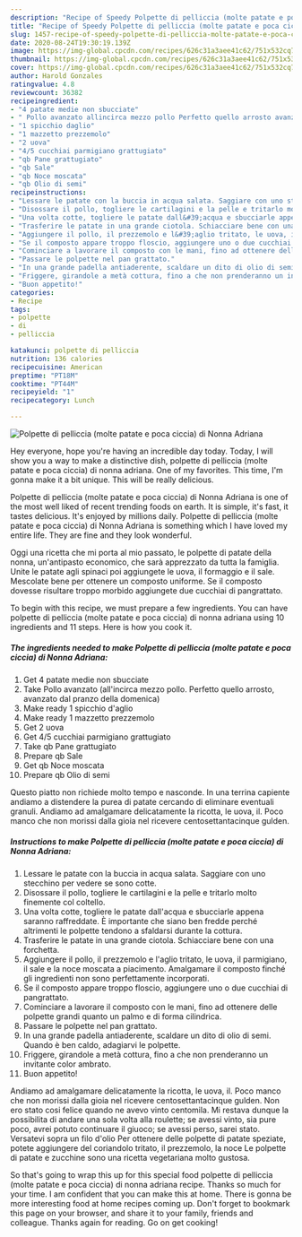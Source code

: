 ```yaml
---
description: "Recipe of Speedy Polpette di pelliccia (molte patate e poca ciccia) di Nonna Adriana"
title: "Recipe of Speedy Polpette di pelliccia (molte patate e poca ciccia) di Nonna Adriana"
slug: 1457-recipe-of-speedy-polpette-di-pelliccia-molte-patate-e-poca-ciccia-di-nonna-adriana
date: 2020-08-24T19:30:19.139Z
image: https://img-global.cpcdn.com/recipes/626c31a3aee41c62/751x532cq70/polpette-di-pelliccia-molte-patate-e-poca-ciccia-di-nonna-adriana-recipe-main-photo.jpg
thumbnail: https://img-global.cpcdn.com/recipes/626c31a3aee41c62/751x532cq70/polpette-di-pelliccia-molte-patate-e-poca-ciccia-di-nonna-adriana-recipe-main-photo.jpg
cover: https://img-global.cpcdn.com/recipes/626c31a3aee41c62/751x532cq70/polpette-di-pelliccia-molte-patate-e-poca-ciccia-di-nonna-adriana-recipe-main-photo.jpg
author: Harold Gonzales
ratingvalue: 4.8
reviewcount: 36382
recipeingredient:
- "4 patate medie non sbucciate"
- " Pollo avanzato allincirca mezzo pollo Perfetto quello arrosto avanzato dal pranzo della domenica"
- "1 spicchio daglio"
- "1 mazzetto prezzemolo"
- "2 uova"
- "4/5 cucchiai parmigiano grattugiato"
- "qb Pane grattugiato"
- "qb Sale"
- "qb Noce moscata"
- "qb Olio di semi"
recipeinstructions:
- "Lessare le patate con la buccia in acqua salata. Saggiare con uno stecchino per vedere se sono cotte."
- "Disossare il pollo, togliere le cartilagini e la pelle e tritarlo molto finemente col coltello."
- "Una volta cotte, togliere le patate dall&#39;acqua e sbucciarle appena saranno raffreddate. È importante che siano ben fredde perché altrimenti le polpette tendono a sfaldarsi durante la cottura."
- "Trasferire le patate in una grande ciotola. Schiacciare bene con una forchetta."
- "Aggiungere il pollo, il prezzemolo e l&#39;aglio tritato, le uova, il parmigiano, il sale e la noce moscata a piacimento. Amalgamare il composto finché gli ingredienti non sono perfettamente incorporati."
- "Se il composto appare troppo floscio, aggiungere uno o due cucchiai di pangrattato."
- "Cominciare a lavorare il composto con le mani, fino ad ottenere delle polpette grandi quanto un palmo e di forma cilindrica."
- "Passare le polpette nel pan grattato."
- "In una grande padella antiaderente, scaldare un dito di olio di semi. Quando è ben caldo, adagiarvi le polpette."
- "Friggere, girandole a metà cottura, fino a che non prenderanno un invitante color ambrato."
- "Buon appetito!"
categories:
- Recipe
tags:
- polpette
- di
- pelliccia

katakunci: polpette di pelliccia 
nutrition: 136 calories
recipecuisine: American
preptime: "PT18M"
cooktime: "PT44M"
recipeyield: "1"
recipecategory: Lunch

---
```



![Polpette di pelliccia (molte patate e poca ciccia) di Nonna Adriana](https://img-global.cpcdn.com/recipes/626c31a3aee41c62/751x532cq70/polpette-di-pelliccia-molte-patate-e-poca-ciccia-di-nonna-adriana-recipe-main-photo.jpg)

Hey everyone, hope you're having an incredible day today. Today, I will show you a way to make a distinctive dish, polpette di pelliccia (molte patate e poca ciccia) di nonna adriana. One of my favorites. This time, I'm gonna make it a bit unique. This will be really delicious.

Polpette di pelliccia (molte patate e poca ciccia) di Nonna Adriana is one of the most well liked of recent trending foods on earth. It is simple, it's fast, it tastes delicious. It's enjoyed by millions daily. Polpette di pelliccia (molte patate e poca ciccia) di Nonna Adriana is something which I have loved my entire life. They are fine and they look wonderful.

Oggi una ricetta che mi porta al mio passato, le polpette di patate della nonna, un&#39;antipasto economico, che sarà apprezzato da tutta la famiglia. Unite le patate agli spinaci poi aggiungete le uova, il formaggio e il sale. Mescolate bene per ottenere un composto uniforme. Se il composto dovesse risultare troppo morbido aggiungete due cucchiai di pangrattato.


To begin with this recipe, we must prepare a few ingredients. You can have polpette di pelliccia (molte patate e poca ciccia) di nonna adriana using 10 ingredients and 11 steps. Here is how you cook it.

<!--inarticleads1-->

##### The ingredients needed to make Polpette di pelliccia (molte patate e poca ciccia) di Nonna Adriana:

1. Get 4 patate medie non sbucciate
1. Take  Pollo avanzato (all&#39;incirca mezzo pollo. Perfetto quello arrosto, avanzato dal pranzo della domenica)
1. Make ready 1 spicchio d&#39;aglio
1. Make ready 1 mazzetto prezzemolo
1. Get 2 uova
1. Get 4/5 cucchiai parmigiano grattugiato
1. Take qb Pane grattugiato
1. Prepare qb Sale
1. Get qb Noce moscata
1. Prepare qb Olio di semi


Questo piatto non richiede molto tempo e nasconde. In una terrina capiente andiamo a distendere la purea di patate cercando di eliminare eventuali granuli. Andiamo ad amalgamare delicatamente la ricotta, le uova, il. Poco manco che non morissi dalla gioia nel ricevere centosettantacinque gulden. 

<!--inarticleads2-->

##### Instructions to make Polpette di pelliccia (molte patate e poca ciccia) di Nonna Adriana:

1. Lessare le patate con la buccia in acqua salata. Saggiare con uno stecchino per vedere se sono cotte.
1. Disossare il pollo, togliere le cartilagini e la pelle e tritarlo molto finemente col coltello.
1. Una volta cotte, togliere le patate dall&#39;acqua e sbucciarle appena saranno raffreddate. È importante che siano ben fredde perché altrimenti le polpette tendono a sfaldarsi durante la cottura.
1. Trasferire le patate in una grande ciotola. Schiacciare bene con una forchetta.
1. Aggiungere il pollo, il prezzemolo e l&#39;aglio tritato, le uova, il parmigiano, il sale e la noce moscata a piacimento. Amalgamare il composto finché gli ingredienti non sono perfettamente incorporati.
1. Se il composto appare troppo floscio, aggiungere uno o due cucchiai di pangrattato.
1. Cominciare a lavorare il composto con le mani, fino ad ottenere delle polpette grandi quanto un palmo e di forma cilindrica.
1. Passare le polpette nel pan grattato.
1. In una grande padella antiaderente, scaldare un dito di olio di semi. Quando è ben caldo, adagiarvi le polpette.
1. Friggere, girandole a metà cottura, fino a che non prenderanno un invitante color ambrato.
1. Buon appetito!


Andiamo ad amalgamare delicatamente la ricotta, le uova, il. Poco manco che non morissi dalla gioia nel ricevere centosettantacinque gulden. Non ero stato cosi felice quando ne avevo vinto centomila. Mi restava dunque la possibilita di andare una sola volta alla roulette; se avessi vinto, sia pure poco, avrei potuto continuare il giuoco; se avessi perso, sarei stato. Versatevi sopra un filo d&#39;olio Per ottenere delle polpette di patate speziate, potete aggiungere del coriandolo tritato, il prezzemolo, la noce Le polpette di patate e zucchine sono una ricetta vegetariana molto gustosa. 

So that's going to wrap this up for this special food polpette di pelliccia (molte patate e poca ciccia) di nonna adriana recipe. Thanks so much for your time. I am confident that you can make this at home. There is gonna be more interesting food at home recipes coming up. Don't forget to bookmark this page on your browser, and share it to your family, friends and colleague. Thanks again for reading. Go on get cooking!
